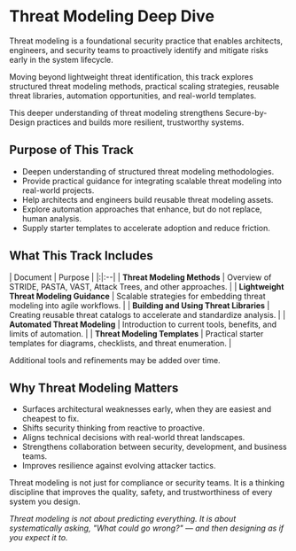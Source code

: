 # Threat Modeling Deep Dive

Threat modeling is a foundational security practice that enables architects, engineers, and security teams to proactively identify and mitigate risks early in the system lifecycle.

Moving beyond lightweight threat identification, this track explores structured threat modeling methods, practical scaling strategies, reusable threat libraries, automation opportunities, and real-world templates.

This deeper understanding of threat modeling strengthens Secure-by-Design practices and builds more resilient, trustworthy systems.



## Purpose of This Track

- Deepen understanding of structured threat modeling methodologies.
- Provide practical guidance for integrating scalable threat modeling into real-world projects.
- Help architects and engineers build reusable threat modeling assets.
- Explore automation approaches that enhance, but do not replace, human analysis.
- Supply starter templates to accelerate adoption and reduce friction.



## What This Track Includes

| Document | Purpose |
|:|:--|
| **Threat Modeling Methods** | Overview of STRIDE, PASTA, VAST, Attack Trees, and other approaches. |
| **Lightweight Threat Modeling Guidance** | Scalable strategies for embedding threat modeling into agile workflows. |
| **Building and Using Threat Libraries** | Creating reusable threat catalogs to accelerate and standardize analysis. |
| **Automated Threat Modeling** | Introduction to current tools, benefits, and limits of automation. |
| **Threat Modeling Templates** | Practical starter templates for diagrams, checklists, and threat enumeration. |

Additional tools and refinements may be added over time.



## Why Threat Modeling Matters

- Surfaces architectural weaknesses early, when they are easiest and cheapest to fix.
- Shifts security thinking from reactive to proactive.
- Aligns technical decisions with real-world threat landscapes.
- Strengthens collaboration between security, development, and business teams.
- Improves resilience against evolving attacker tactics.

Threat modeling is not just for compliance or security teams. It is a thinking discipline that improves the quality, safety, and trustworthiness of every system you design.



*Threat modeling is not about predicting everything. It is about systematically asking, "What could go wrong?" — and then designing as if you expect it to.*
